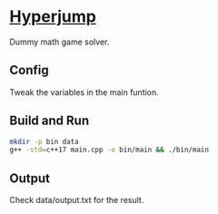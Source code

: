 # [Hyperjump](https://hyperjumps.quantamagazine.org/)
Dummy math game solver.

## Config
Tweak the variables in the main funtion.

 ## Build and Run
```sh
mkdir -p bin data
g++ -std=c++17 main.cpp -o bin/main && ./bin/main
```

## Output
Check data/output.txt for the result.

